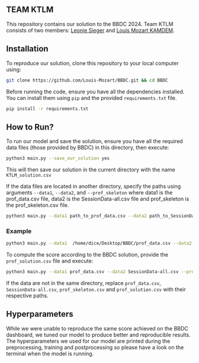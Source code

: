 ## TEAM KTLM

This repository contains our solution to the BBDC 2024. Team KTLM consists of two members: [Leonie Sieger](https://www.dice-research.org/LeonieSieger) and [Louis Mozart KAMDEM](https://dice-research.org/LouisMozartKAMDEM).

## Installation

To reproduce our solution, clone this repository to your local computer using:

```bash
git clone https://github.com/Louis-Mozart/BBDC.git && cd BBDC
```

Before running the code, ensure you have all the dependencies installed. You can install them using `pip` and the provided `requirements.txt` file. 

```bash
pip install -r requirements.txt
```

## How to Run?

To run our model and save the solution, ensure you have all the required data files (those provided by BBDC) in this directory, then execute:

```bash
python3 main.py --save_our_solution yes
```
This will then save our solution in the current directory with the name `KTLM_solution.csv`

If the data files are located in another directory, specify the paths using arguments `--data1`, `--data2`, and `--prof_skeleton` where data1 is the prof_data.csv file, data2 is the SessionData-all.csv file and prof_skeleton is the prof_skeleton.csv file.

```bash
python3 main.py --data1 path_to_prof_data.csv --data2 path_to_SessionData-all.csv --prof_skeleton path_to_prof_skeleton.csv --save_our_solution yes
```
### Example

```bash 
python3 main.py --data1  /home/dice/Desktop/BBDC/prof_data.csv --data2  /home/dice/Desktop/BBDC/SessionData-all.csv --prof_skeleton /home/dice/Desktop/BBDC/prof_skeleton.csv  --save_our_solution yes
```

To compute the score according to the BBDC solution, provide the `prof_solution.csv` file and execute:

```bash 
python3 main.py --data1 prof_data.csv --data2 SessionData-all.csv --prof_skeleton prof_skeleton.csv --evaluate_score yes --prof_solution prof_solution.csv --save_our_solution yes
```
If the data are not in the same directory, replace `prof_data.csv`, `SessionData-all.csv`, `prof_skeleton.csv` and `prof_solution.csv` with their respective paths.

## Hyperparameters

While we were unable to reproduce the same score achieved on the BBDC dashboard, we tuned our model to produce better and reproducible results. The hyperparameters we used for our model are printed during the preprocessing, training and postprocessing so please have a look on the terminal when the model is running.
